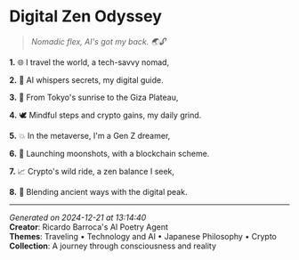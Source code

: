 # Digital Zen Odyssey

> *Nomadic flex, AI's got my back. 🌏🔓*

**1.** 🌐 I travel the world, a tech-savvy nomad,


**2.** 🤖 AI whispers secrets, my digital guide.


**3.** 🌅 From Tokyo's sunrise to the Giza Plateau,


**4.** 🕊️ Mindful steps and crypto gains, my daily grind.


**5.** 💥 In the metaverse, I'm a Gen Z dreamer,


**6.** 🚀 Launching moonshots, with a blockchain scheme.


**7.** 📈 Crypto's wild ride, a zen balance I seek,


**8.** 🌟 Blending ancient ways with the digital peak.



---

*Generated on 2024-12-21 at 13:14:40*  
**Creator**: Ricardo Barroca's AI Poetry Agent  
**Themes**: Traveling • Technology and AI • Japanese Philosophy • Crypto  
**Collection**: A journey through consciousness and reality